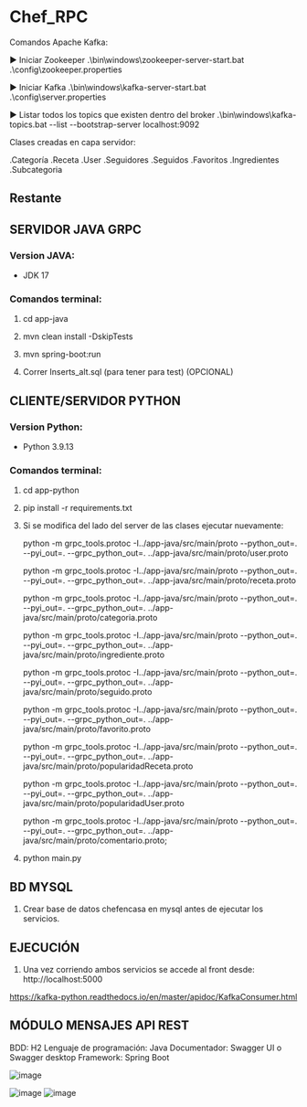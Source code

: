 # Chef_RPC


Comandos Apache Kafka:


▶️ Iniciar Zookeeper
.\bin\windows\zookeeper-server-start.bat .\config\zookeeper.properties

▶️ Iniciar Kafka
.\bin\windows\kafka-server-start.bat .\config\server.properties

▶️ Listar todos los topics que existen dentro del broker
.\bin\windows\kafka-topics.bat --list --bootstrap-server localhost:9092


Clases creadas en capa servidor:

.Categoría
.Receta
.User
.Seguidores
.Seguidos
.Favoritos
.Ingredientes
.Subcategoria

## Restante



## SERVIDOR JAVA GRPC

### Version JAVA:

- JDK 17

### Comandos terminal:

1. cd app-java
2. mvn clean install -DskipTests
3. mvn spring-boot:run
   
4. Correr Inserts_alt.sql (para tener para test) (OPCIONAL)

## CLIENTE/SERVIDOR PYTHON 

### Version Python:  

- Python 3.9.13

### Comandos terminal:

1. cd app-python
2. pip install -r requirements.txt
3. Si se modifica del lado del server de las clases ejecutar nuevamente:
   
   python -m grpc_tools.protoc -I../app-java/src/main/proto --python_out=. --pyi_out=. --grpc_python_out=. ../app-java/src/main/proto/user.proto

   python -m grpc_tools.protoc -I../app-java/src/main/proto --python_out=. --pyi_out=. --grpc_python_out=. ../app-java/src/main/proto/receta.proto

   python -m grpc_tools.protoc -I../app-java/src/main/proto --python_out=. --pyi_out=. --grpc_python_out=. ../app-java/src/main/proto/categoria.proto

   python -m grpc_tools.protoc -I../app-java/src/main/proto --python_out=. --pyi_out=. --grpc_python_out=. ../app-java/src/main/proto/ingrediente.proto

   python -m grpc_tools.protoc -I../app-java/src/main/proto --python_out=. --pyi_out=. --grpc_python_out=. ../app-java/src/main/proto/seguido.proto

   python -m grpc_tools.protoc -I../app-java/src/main/proto --python_out=. --pyi_out=. --grpc_python_out=. ../app-java/src/main/proto/favorito.proto

   python -m grpc_tools.protoc -I../app-java/src/main/proto --python_out=. --pyi_out=. --grpc_python_out=. ../app-java/src/main/proto/popularidadReceta.proto

   python -m grpc_tools.protoc -I../app-java/src/main/proto --python_out=. --pyi_out=. --grpc_python_out=. ../app-java/src/main/proto/popularidadUser.proto

   python -m grpc_tools.protoc -I../app-java/src/main/proto --python_out=. --pyi_out=. --grpc_python_out=. ../app-java/src/main/proto/comentario.proto;

4. python main.py

## BD MYSQL

1. Crear base de datos chefencasa en mysql antes de ejecutar los servicios.

## EJECUCIÓN

1. Una vez corriendo ambos servicios se accede al front desde: http://localhost:5000


https://kafka-python.readthedocs.io/en/master/apidoc/KafkaConsumer.html

## MÓDULO MENSAJES API REST

BDD: H2
Lenguaje de programación: Java
Documentador: Swagger UI o Swagger desktop
Framework: Spring Boot

![image](https://github.com/AgusGuti/Chef_RPC/assets/143615767/5bd2e3b2-e955-4cb0-80df-662f44e5b23b)

![image](https://github.com/AgusGuti/Chef_RPC/assets/143615767/ea03ac9b-29e4-48b7-b91d-01ac62cf047a)
![image](https://github.com/AgusGuti/Chef_RPC/assets/143615767/0976eca8-db92-4bcb-8e0a-f22ba653bc33)


